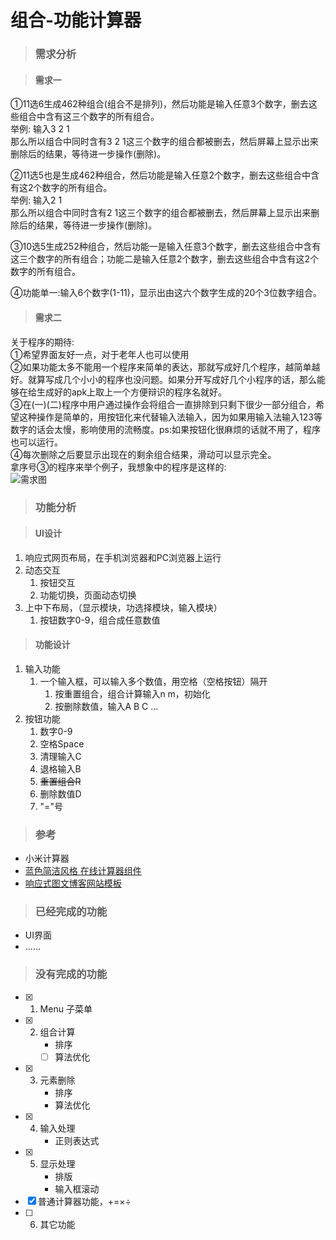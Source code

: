 <!--
 * @Date        : 2020-04-08 14:38:06
 * @LastEditors : anlzou
 * @Github      : https://github.com/anlzou
 * @LastEditTime: 2020-04-11 20:02:16
 * @FilePath    : \CalculatorWidget\README.md
 * @Describe    : 
 -->

# 组合-功能计算器
> ### 需求分析

> #### 需求一
①11选6生成462种组合(组合不是排列)，然后功能是输入任意3个数字，删去这些组合中含有这三个数字的所有组合。  
举例: 输入3 2 1   
那么所以组合中同时含有3 2 1这三个数字的组合都被删去，然后屏幕上显示出来删除后的结果，等待进一步操作(删除)。

②11选5也是生成462种组合，然后功能是输入任意2个数字，删去这些组合中含有这2个数字的所有组合。    
举例: 输入2 1     
那么所以组合中同时含有2 1这三个数字的组合都被删去，然后屏幕上显示出来删除后的结果，等待进一步操作(删除)。

③10选5生成252种组合，然后功能一是输入任意3个数字，删去这些组合中含有这三个数字的所有组合；功能二是输入任意2个数字，删去这些组合中含有这2个数字的所有组合。

④功能单一:输入6个数字(1-11)，显示出由这六个数字生成的20个3位数字组合。
> #### 需求二
关于程序的期待:   
①希望界面友好一点，对于老年人也可以使用   
②如果功能太多不能用一个程序来简单的表达，那就写成好几个程序，越简单越好。就算写成几个小小的程序也没问题。如果分开写成好几个小程序的话，那么能够在给生成好的apk上取上一个方便辩识的程序名就好。    
③在(一)(二)程序中用户通过操作会将组合一直排除到只剩下很少一部分组合，希望这种操作是简单的，用按钮化来代替输入法输入，因为如果用输入法输入123等数字的话会太慢，影响使用的流畅度。ps:如果按钮化很麻烦的话就不用了，程序也可以运行。   
④每次删除之后要显示出现在的剩余组合结果，滑动可以显示完全。       
拿序号③的程序来举个例子，我想象中的程序是这样的:  
![需求图](../CalculatorWidget/images/markdown_img/需求图.jpg)
> ### 功能分析

> #### UI设计
1. 响应式网页布局，在手机浏览器和PC浏览器上运行
2. 动态交互
   1. 按钮交互
   2. 功能切换，页面动态切换
3. 上中下布局，（显示模块，功选择模块，输入模块）
   1. 按钮数字0-9，组合成任意数值
> #### 功能设计
1. 输入功能
   1. 一个输入框，可以输入多个数值，用空格（空格按钮）隔开
      1. 按重置组合，组合计算输入n m，初始化
      2. 按删除数值，输入A B C ...
2. 按钮功能
   1. 数字0-9
   2. 空格Space
   3. 清理输入C
   4. 退格输入B   
   5. ~~重置组合R~~
   6. 删除数值D
   7. "="号
> ### 参考
- 小米计算器
- [蓝色简洁风格 在线计算器组件](https://www.51qianduan.com/temp/15947.html)
- [响应式图文博客网站模板](http://sc.chinaz.com/moban/161030396510.htm#down)
> ### 已经完成的功能 
- UI界面
- ......
> ### 没有完成的功能
- [x] 1. Menu 子菜单
- [x] 2. 组合计算
     - 排序
     - [ ] 算法优化
- [X] 3. 元素删除
     - 排序
     - 算法优化
- [X] 4. 输入处理
     - 正则表达式
- [x] 5. 显示处理
     - 排版
     - 输入框滚动
- [X] 普通计算器功能，+=×÷
- [ ] 6. 其它功能